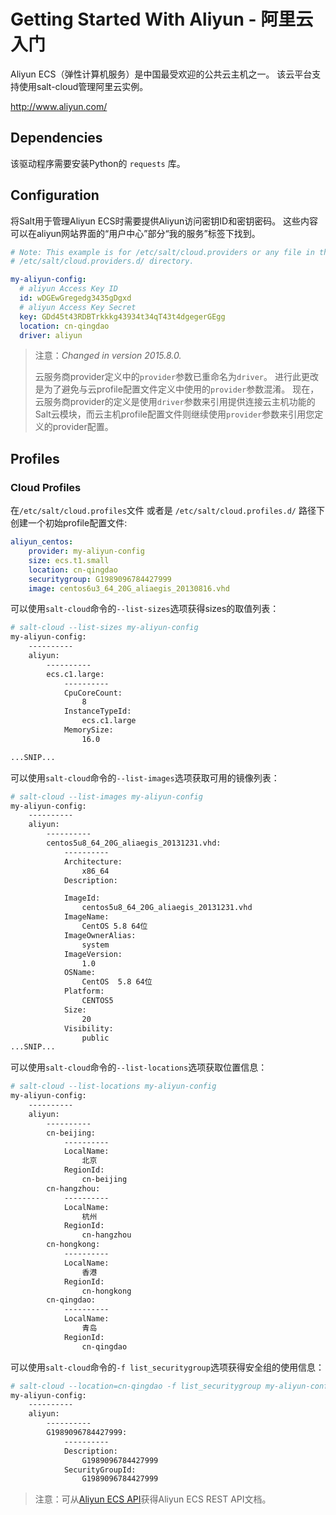 # Getting Started With Aliyun - 阿里云入门

Aliyun ECS（弹性计算机服务）是中国最受欢迎的公共云主机之一。 该云平台支持使用salt-cloud管理阿里云实例。

http://www.aliyun.com/

## Dependencies

该驱动程序需要安装Python的 `requests` 库。

## Configuration

将Salt用于管理Aliyun ECS时需要提供Aliyun访问密钥ID和密钥密码。 这些内容可以在aliyun网站界面的“用户中心”部分“我的服务”标签下找到。
```yaml
# Note: This example is for /etc/salt/cloud.providers or any file in the
# /etc/salt/cloud.providers.d/ directory.

my-aliyun-config:
  # aliyun Access Key ID
  id: wDGEwGregedg3435gDgxd
  # aliyun Access Key Secret
  key: GDd45t43RDBTrkkkg43934t34qT43t4dgegerGEgg
  location: cn-qingdao
  driver: aliyun
```

> 注意：*Changed in version 2015.8.0.*
>
> 云服务商provider定义中的`provider`参数已重命名为`driver`。 进行此更改是为了避免与云profile配置文件定义中使用的`provider`参数混淆。 现在，云服务商provider的定义是使用`driver`参数来引用提供连接云主机功能的Salt云模块，而云主机profile配置文件则继续使用`provider`参数来引用您定义的provider配置。

## Profiles

### Cloud Profiles

在`/etc/salt/cloud.profiles`文件 或者是 `/etc/salt/cloud.profiles.d/` 路径下创建一个初始profile配置文件:
```yaml
aliyun_centos:
    provider: my-aliyun-config
    size: ecs.t1.small
    location: cn-qingdao
    securitygroup: G1989096784427999
    image: centos6u3_64_20G_aliaegis_20130816.vhd
```
可以使用`salt-cloud`命令的`--list-sizes`选项获得sizes的取值列表：
```bash
# salt-cloud --list-sizes my-aliyun-config
my-aliyun-config:
    ----------
    aliyun:
        ----------
        ecs.c1.large:
            ----------
            CpuCoreCount:
                8
            InstanceTypeId:
                ecs.c1.large
            MemorySize:
                16.0

...SNIP...
```
可以使用`salt-cloud`命令的`--list-images`选项获取可用的镜像列表：
```bash
# salt-cloud --list-images my-aliyun-config
my-aliyun-config:
    ----------
    aliyun:
        ----------
        centos5u8_64_20G_aliaegis_20131231.vhd:
            ----------
            Architecture:
                x86_64
            Description:

            ImageId:
                centos5u8_64_20G_aliaegis_20131231.vhd
            ImageName:
                CentOS 5.8 64位
            ImageOwnerAlias:
                system
            ImageVersion:
                1.0
            OSName:
                CentOS  5.8 64位
            Platform:
                CENTOS5
            Size:
                20
            Visibility:
                public
...SNIP...
```
可以使用`salt-cloud`命令的`--list-locations`选项获取位置信息：
```bash
# salt-cloud --list-locations my-aliyun-config
my-aliyun-config:
    ----------
    aliyun:
        ----------
        cn-beijing:
            ----------
            LocalName:
                北京
            RegionId:
                cn-beijing
        cn-hangzhou:
            ----------
            LocalName:
                杭州
            RegionId:
                cn-hangzhou
        cn-hongkong:
            ----------
            LocalName:
                香港
            RegionId:
                cn-hongkong
        cn-qingdao:
            ----------
            LocalName:
                青岛
            RegionId:
                cn-qingdao
```
可以使用`salt-cloud`命令的`-f list_securitygroup`选项获得安全组的使用信息：
```bash
# salt-cloud --location=cn-qingdao -f list_securitygroup my-aliyun-config
my-aliyun-config:
    ----------
    aliyun:
        ----------
        G1989096784427999:
            ----------
            Description:
                G1989096784427999
            SecurityGroupId:
                G1989096784427999
```

> 注意：可从[Aliyun ECS API](http://help.aliyun.com/list/11113464.html?spm=5176.7224429.1997282881.55.J9XhVL)获得Aliyun ECS REST API文档。

